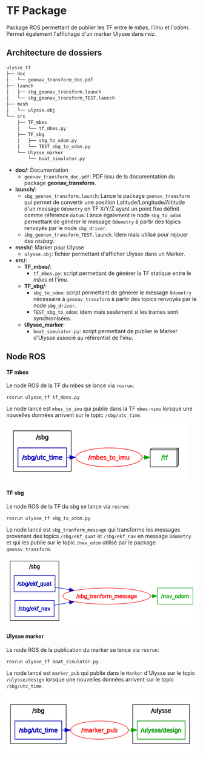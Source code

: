 TF Package
====

Package ROS permettant de publier les TF entre le _mbes_, l'_imu_ et l'_odom_. Permet également l'affichage d'un marker Ulysse dans _rviz_.


Architecture de dossiers
---

	ulysse_tf
	├── doc
	│   └── geonav_transform_doc.pdf
	├── launch
	│   ├── sbg_geonav_transform.launch
	│   └── sbg_geonav_transform_TEST.launch
	├── mesh
	│   └── ulysse.obj
	└── src
	    ├── TF_mbes
	    │   └── tf_mbes.py
	    ├── TF_sbg
	    │   ├── sbg_to_odom.py
	    │   └── TEST_sbg_to_odom.py
	    └── Ulysse_marker
			└── boat_simulator.py



* **doc/**: Documentation
	* `geonav_transform_doc.pdf`: PDF issu de la documentation du package **geonav_transform**.
* **launch/**: 
	* `sbg_geonav_transform.launch`: Lance le package `geonav_transform` qui permet de convertir une position Latitude/Longitude/Altitude d'un message `Odometry` en TF X/Y/Z ayant un point fixe définit comme référence `datum`. Lance également le node `sbg_to_odom` permettant de générer le message `Odometry` à partir des topics renvoyés par le node `sbg_driver`.
	* `sbg_geonav_transform_TEST.launch`: Idem mais utilisé pour rejouer des _rosbag_.
* **mesh/**: Marker pour Ulysse
	* `ulysse.obj`: fichier permettant d'afficher Ulysse dans un Marker.
* **src/**:
	* **TF_mbes/**:
		* `tf_mbes.py`: script permettant de générer la TF statique entre le _mbes_ et l'_imu_.
	* **TF_sbg/**:
		* `sbg_to_odom`: script permettant de générer le message `Odometry` nécessaire à `geonav_transform` à partir des topics renvoyés par le node `sbg_driver`.
		* `TEST_sbg_to_odom`: idem mais seulement si les trames sont synchronisées.
	* **Ulysse_marker**:
		* `boat_simulator.py`: script permettant de publier le Marker d'Ulysse associé au référentiel de l'_imu_.

Node ROS
----

#### TF mbes

Le node ROS de la TF du mbes se lance via `rosrun`:

	rosrun ulysse_tf tf_mbes.py


Le node lancé est `mbes_to_imu` qui publie dans la TF `mbes->imu` lorsque une nouvelles données arrivent sur le topic `/sbg/utc_time`.

![](../../readme_resources/tf_mbes_node.png)

#### TF sbg

Le node ROS de la TF du sbg se lance via `rosrun`:

	rosrun ulysse_tf sbg_to_odom.py


Le node lancé est `sbg_tranform_message` qui transforme les messages provenant des topics `/sbg/ekf_quat` et `/sbg/ekf_nav` en message `Odometry` et qui les publie sur le topic `/nav_odom` utilisé par le package `geonav_transform`.

![](../../readme_resources/tf_sbg_node.png)

#### Ulysse marker

Le node ROS de la publication du marker se lance via `rosrun`:

	rosrun ulysse_tf boat_simulator.py


Le node lancé est `marker_pub` qui publie dans le `Marker` d'Ulysse sur le topic `/ulysse/design` lorsque une nouvelles données arrivent sur le topic `/sbg/utc_time`.

![](../../readme_resources/marker_node.png)
